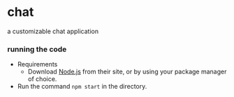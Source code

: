 # chat
a customizable chat application

### running the code
- Requirements
	- Download [Node.js](https://nodejs.org/en) from their site, or by using your package manager of choice.
- Run the command `npm start` in the directory.